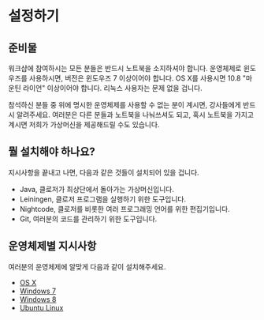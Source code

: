 설정하기
==============

## 준비물

워크샵에 참여하시는 모든 분들은 반드시 노트북을 소지하셔야 합니다. 운영체제로 윈도우즈를 사용하시면, 버전은 윈도우즈 7 이상이어야 합니다. OS X를 사용시면 10.8 "마운틴 라이언" 이상이어야 합니다. 리눅스 사용자는 문제 없을 겁니다.

참석하신 분들 중 위에 명시한 운영체제를 사용할 수 없는 분이 계시면, 강사들에게 반드시 알려주세요. 여러분은 다른 분들과 노트북을 나눠쓰셔도 되고, 혹시 노트북을 가지고 계시면 저희가 가상머신을 제공해드릴 수도 있습니다.  

## 뭘 설치해야 하나요?

지시사항을 끝내고 나면, 다음과 같은 것들이 설치되어 있을 겁니다.

* Java, 클로저가 최상단에서 돌아가는 가상머신입니다.
* Leiningen, 클로저 프로그램을 실행하기 위한 도구입니다.
* Nightcode, 클로저를 비롯한 여러 프로그래밍 언어를 위한 편집기입니다.
* Git, 여러분의 코드를 관리하기 위한 도구입니다.

## 운영체제별 지시사항

여러분의 운영체제에 알맞게 다음과 같이 설치해주세요.

* [OS X](setup_osx.md)
* [Windows 7](setup_win7.md)
* [Windows 8](setup_win8.md)
* [Ubuntu Linux](setup_ubuntu.md)

